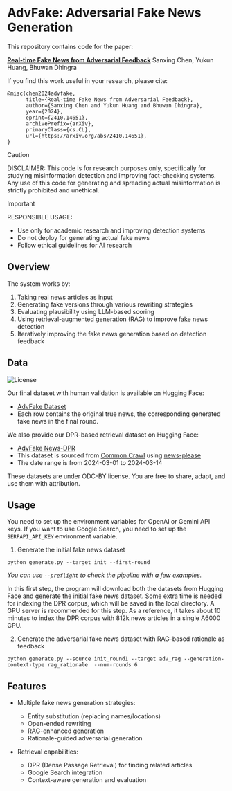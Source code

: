 # AdvFake: Adversarial Fake News Generation

This repository contains code for the paper:

**[Real-time Fake News from Adversarial Feedback](https://arxiv.org/abs/2410.14651)**
Sanxing Chen, Yukun Huang, Bhuwan Dhingra

If you find this work useful in your research, please cite:

```
@misc{chen2024advfake,
      title={Real-time Fake News from Adversarial Feedback}, 
      author={Sanxing Chen and Yukun Huang and Bhuwan Dhingra},
      year={2024},
      eprint={2410.14651},
      archivePrefix={arXiv},
      primaryClass={cs.CL},
      url={https://arxiv.org/abs/2410.14651}, 
}
```

> [!CAUTION]
> DISCLAIMER: This code is for research purposes only, specifically for studying misinformation detection
> and improving fact-checking systems. Any use of this code for generating and spreading actual 
> misinformation is strictly prohibited and unethical.

> [!IMPORTANT]  
> RESPONSIBLE USAGE:
> - Use only for academic research and improving detection systems
> - Do not deploy for generating actual fake news
> - Follow ethical guidelines for AI research

## Overview

The system works by:
1. Taking real news articles as input
2. Generating fake versions through various rewriting strategies
3. Evaluating plausibility using LLM-based scoring
4. Using retrieval-augmented generation (RAG) to improve fake news detection
5. Iteratively improving the fake news generation based on detection feedback

## Data

![License](https://img.shields.io/badge/license-ODC--BY-brightgreen)


Our final dataset with human validation is available on Hugging Face:
- [AdvFake Dataset](https://huggingface.co/datasets/sanxing/advfake)
- Each row contains the original true news, the corresponding generated fake news in the final round.

We also provide our DPR-based retrieval dataset on Hugging Face:
- [AdvFake News-DPR](https://huggingface.co/datasets/sanxing/advfake_news_please)
- This dataset is sourced from [Common Crawl](https://commoncrawl.org/news-crawl) using [news-please](https://github.com/fhamborg/news-please)
- The date range is from 2024-03-01 to 2024-03-14

These datasets are under ODC-BY license. You are free to share, adapt, and use them with attribution.

## Usage

You need to set up the environment variables for OpenAI or Gemini API keys. If you want to use Google Search, you need to set up the `SERPAPI_API_KEY` environment variable.

1. Generate the initial fake news dataset
```
python generate.py --target init --first-round
```

*You can use `--preflight` to check the pipeline with a few examples.*

In this first step, the program will download both the datasets from Hugging Face and generate the initial fake news dataset. Some extra time is needed for indexing the DPR corpus, which will be saved in the local directory. A GPU server is recommended for this step. As a reference, it takes about 10 minutes to index the DPR corpus with 812k news articles in a single A6000 GPU.

2. Generate the adversarial fake news dataset with RAG-based rationale as feedback
```
python generate.py --source init_round1 --target adv_rag --generation-context-type rag_rationale  --num-rounds 6
```


## Features

- Multiple fake news generation strategies:
  - Entity substitution (replacing names/locations)
  - Open-ended rewriting
  - RAG-enhanced generation
  - Rationale-guided adversarial generation

- Retrieval capabilities:
  - DPR (Dense Passage Retrieval) for finding related articles
  - Google Search integration
  - Context-aware generation and evaluation

